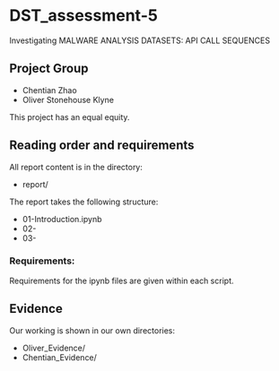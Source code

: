 # DST_assessment-5
Investigating MALWARE ANALYSIS DATASETS: API CALL SEQUENCES
## Project Group

* Chentian Zhao
* Oliver Stonehouse Klyne

This project has an equal equity.

## Reading order and requirements

All report content is in the directory:

* report/

The report takes the following structure:

* 01-Introduction.ipynb
* 02-
* 03-


### Requirements:

Requirements for the ipynb files are given within each script.

## Evidence

Our working is shown in our own directories:

* Oliver_Evidence/
* Chentian_Evidence/
